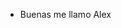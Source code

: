 - Buenas me llamo Alex

<!---
Thazex/Thazex is a ✨ special ✨ repository because its `README.md` (this file) appears on your GitHub profile.
You can click the Preview link to take a look at your changes.
--->
